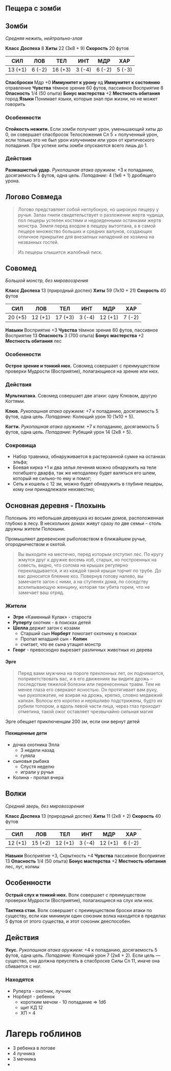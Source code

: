 ## Пещера с зомби

## Зомби

*Средняя нежить, нейтрально-злая*

**Класс Доспеха** 8
**Хиты** 22 (3к8 + 9)
**Скорость** 20 футов

| СИЛ     | ЛОВ    | ТЕЛ     | ИНТ    | МДР    | ХАР    |
|---------|--------|---------|--------|--------|--------|
| 13 (+1) | 6 (-2) | 16 (+3) | 3 (-4) | 6 (-2) | 5 (-3) |

**Спасброски** Мдр +0
**Иммунитет к урону** яд
**Иммунитет к состоянию** отравление
**Чувства** тёмное зрение 60 футов, пассивное Восприятие 8
**Опасность** 1/4 (50 опыта)
**Бонус мастерства** +2
**Местность обитания** город
**Языки** Понимает языки, которые знал при жизни, но не может говорить

### Особенности

**Стойкость нежити.** Если зомби получает урон, уменьшающий хиты до 0, он совершает спасбросок Телосложения Сл 5 + полученный урон, если только это не был урон излучением или урон от критического попадания. При успехе хиты зомби опускаются всего лишь до 1.

### Действия

**Размашистый удар.** *Рукопашная атака оружием:* +3 к попаданию, досягаемость 5 футов, одна цель. *Попадание:* 4 (1к6 + 1) дробящего урона.

## Логово Совмеда
> Логово представляет собой неглубокую, но широкую пещеру у ручья.
> Запах гнили свидетельствует о разложении жертв чудища, пол пещеры устелен костями и недоеденными останками жертв монстра.
> Земля перед входом в пещеру вытоптана, а в самой пещере множество больших и средних валунов, создающих отличное прикрытие для внезапных нападений ее хозяина на незванных гостей.
>
> Из пещеры слышится жалобный писк.

## Совомед

*Большой монстр, без мировоззрения*

**Класс Доспеха** 13 (природный доспех)
**Хиты** 59 (7к10 + 21)
**Скорость** 40 футов

| СИЛ     | ЛОВ     | ТЕЛ     | ИНТ    | МДР     | ХАР    |
|---------|---------|---------|--------|---------|--------|
| 20 (+5) | 12 (+1) | 17 (+3) | 3 (-4) | 12 (+1) | 7 (-2) |

**Навыки** Восприятие +3
**Чувства** тёмное зрение 60 футов, пассивное Восприятие 13
**Опасность** 3 (700 опыта)
**Бонус мастерства** +2
**Местность обитания** лес

### Особенности

**Острое зрение и тонкий нюх.** Совомед совершает с преимуществом проверки Мудрости (Восприятие), полагающиеся на зрение или нюх.

### Действия

**Мультиатака.** Совомед совершает две атаки: одну Клювом, другую Когтями.

**Клюв.** *Рукопашная атака оружием:* +7 к попаданию, досягаемость 5 футов, одна цель. *Попадание:* Колющий урон 10 (1к10 + 5).

**Когти.** *Рукопашная атака оружием:* +7 к попаданию, досягаемость 5 футов, одна цель. *Попадание:* Рубящий урон 14 (2к8 + 5).

### Сокровища
* Набор травника, обнаруживается в растерзанной сумке на останках эльфа;
* Боевая кирка +1 и два зелья лечения можно обнаружить на теле погибшего дварфа, так же неподалеку будет валяться его шлем, который не сильно-то ему и помог;
* Сеть и кошель с 12 зм, можно будет обнаружить в глубине пещеры, кому они принадлежали неизвестно;

## Основная деревня - Плохынь

Полохынь это небольшая деревушка из восьми домов, расположенная глубоко в лесу.
В нескольких домах живут сразу по две семьи – столь дружны жители Полохыни.

Промышляют деревенские рыболовством в ближайшем ручье, огородничеством и охотой.

> Вы выходите на местечко, перед которым отступил лес.
> По кругу жмутся друг к дружке восемь изб, старых, но построенных на совесть, видно, что солома на крышах регулярно перекладывается, и из каждой такой крыши торчит по трубе.
> До вас доносится блеяние коз. Повернув голову налево, вы замечаете загон с ними, а на ступенях дома, по соседству всхлипывающую женщину, которая так убита горем, что не замечает ваш отряд.

### Жители
* **Эгре** «Каменный Кулак» - староста
* **Руперту** охотник - в поисках детей
* **Шелла** держит загон с козами
  * Старший сын **Норберт** помогает охотнику в поисках
  * Пропал младший сын - **Колин**
  * считает, что ее сына утащил монстр
* **Георг** - превосходно вырезает различных животных из дерева

#### Эрге
> Перед вами мужчина на пороге преклонных лет, он поднимается, поприветствовать вас, и в его движениях вы видите дрожь – последствие тяжелой болезни или перенесенных травм.
> Тем не менее глаза его сверкают ясностью. Он протягивает вам руку, чье рукопожатие, не взирая на дрожь, крепко, словно медвежий капкан.
> Волосы его коротко и неряшливо подстрижены, будто их рубили топором, а вдоль левой части лица, через глаз проходит отметина, такой ожог оставляет чрезвычайно сильная магия

Эрге обещает приключенцам 200 зм, если они вернут детей

#### Похищенные дети
* дочка охотника Элла
  * 3 недели назад
  * гуляла
* сыновья рыбака
  * Спустя неделю
  * играли у ручья
* Колина - пропал вчера

## Волки

*Средний зверь, без мировоззрения*

**Класс Доспеха** 13 (природный доспех)
**Хиты** 11 (2к8 + 2)
**Скорость** 40 футов

| СИЛ | ЛОВ | ТЕЛ | ИНТ | МДР | ХАР |
|-----|-----|-----|-----|-----|-----|
| 12 (+1) | 15 (+2) | 12 (+1) | 3 (-4) | 12 (+1) | 6 (-2) |

**Навыки** Восприятие +3, Скрытность +4
**Чувства** пассивное Восприятие 13
**Опасность** 1/4 (50 опыта)
**Бонус мастерства** +2
**Местность обитания** лес, луг, холмы

## Особенности

**Острый слух и тонкий нюх.** Волк совершает с преимуществом проверки Мудрости (Восприятие), полагающиеся на слух или нюх.

**Тактика стаи.** Волк совершает с преимуществом броски атаки по существу, если как минимум один союзник волка находится в пределах 5 футов от этого существа, и этот союзник дееспособен.

## Действия

**Укус.** *Рукопашная атака оружием:* +4 к попаданию, досягаемость 5 футов, одна цель. *Попадание:* Колющий урон 7 (2к4 + 2). Если цель — существо, она должна преуспеть в спасброске Силы Сл 11, иначе она сбивается с ног.

### Находятся 
* Руперта - охотник, лучник
* Норберт - ребенок
  * коротким мечом - 10 попадание => 1d6
  * щит КД 12
  * ХП = 4

# Лагерь гоблинов
* 3 ребенка в логове
* 4 лучника
* 3 мечника
* 





































